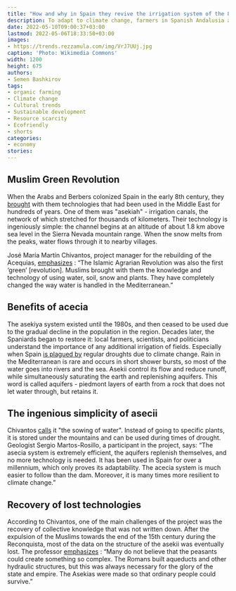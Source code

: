 ```yaml
---
title: "How and why in Spain they revive the irrigation system of the 8th century"
description: To adapt to climate change, farmers in Spanish Andalusia are restoring a water canal system that is more than 1,000 years old. They are assisted by researchers from the University of Granada
date: 2022-05-10T09:00:37+03:00
lastmod: 2022-05-06T18:33:50+03:00
images:
- https://trends.rezzamula.com/img/VrJ7UUj.jpg
caption: 'Photo: Wikimedia Commons'
width: 1200
height: 675
authors:
- Semen Bashkirov
tags:
- organic farming
- Climate change
- Cultural trends
- Sustainable development
- Resource scarcity
- Ecofriendly
- shorts
categories:
- economy
stories:
---
```


## Muslim Green Revolution

When the Arabs and Berbers colonized Spain in the early 8th century, they [brought](https://www.theguardian.com/environment/2022/apr/11/ancient-water-system-restore-spain-sierra-nevada-aoe) with them technologies that had been used in the Middle East for hundreds of years. One of them was "asekiah" - irrigation canals, the network of which stretched for thousands of kilometers. Their technology is ingeniously simple: the channel begins at an altitude of about 1.8 km above sea level in the Sierra Nevada mountain range. When the snow melts from the peaks, water flows through it to nearby villages.

José María Martín Chivantos, project manager for the rebuilding of the Acequias, [emphasizes](https://www.theguardian.com/environment/2022/apr/11/ancient-water-system-restore-spain-sierra-nevada-aoe) : “The Islamic Agrarian Revolution was also the first ‘green’ [revolution]. Muslims brought with them the knowledge and technology of using water, soil, snow and plants. They have completely changed the way water is handled in the Mediterranean.”

## Benefits of acecia

The asekiya system existed until the 1980s, and then ceased to be used due to the gradual decline in the population in the region. Decades later, the Spaniards began to restore it: local farmers, scientists, and politicians understand the importance of any additional irrigation of fields. Especially when Spain [is plagued by](https://www.theguardian.com/environment/2021/nov/16/farmers-are-digging-their-own-graves-true-cost-of-growing-food-in-spains-arid-south) regular droughts due to climate change. Rain in the Mediterranean is rare and occurs in short shower bursts, so most of the water goes into rivers and the sea. Asekii control its flow and reduce runoff, while simultaneously saturating the earth and replenishing aquifers. This word is called aquifers - piedmont layers of earth from a rock that does not let water through, but retains it.

## The ingenious simplicity of asecii

Chivantos [calls](https://www.theguardian.com/environment/2022/apr/11/ancient-water-system-restore-spain-sierra-nevada-aoe) it "the sowing of water". Instead of going to specific plants, it is stored under the mountains and can be used during times of drought. Geologist Sergio Martos-Rosillo, a participant in the project, says: “The asecia system is extremely efficient, the aquifers replenish themselves, and no more technology is needed. It has been used in Spain for over a millennium, which only proves its adaptability. The acecia system is much easier to follow than the dam. Moreover, it is many times more resilient to climate change.”

## Recovery of lost technologies

According to Chivantos, one of the main challenges of the project was the recovery of collective knowledge that was not written down. After the expulsion of the Muslims towards the end of the 15th century during the Reconquista, most of the data on the structure of the asekii was eventually lost. The professor [emphasizes](https://www.theguardian.com/environment/2022/apr/11/ancient-water-system-restore-spain-sierra-nevada-aoe) : “Many do not believe that the peasants could create something so complex. The Romans built aqueducts and other hydraulic structures, but this was always necessary for the glory of the state and empire. The Asekias were made so that ordinary people could survive.”


